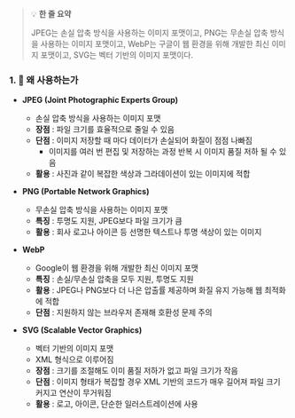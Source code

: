 > 💡 **한 줄 요약**
>
> JPEG는 손실 압축 방식을 사용하는 이미지 포맷이고, PNG는 무손실 압축 방식을 사용하는 이미지 포맷이고, WebP는 구글이 웹 환경을 위해 개발한 최신 이미지 포맷이고, SVG는 벡터 기반의 이미지 포맷이다.

### 1. 🤔 왜 사용하는가

- **JPEG (Joint Photographic Experts Group)**

  - 손실 압축 방식을 사용하는 이미지 포맷
  - **장점** : 파일 크기를 효율적으로 줄일 수 있음
  - **단점** : 이미지 저장할 때 마다 데이터가 손실되어 화질이 점점 나빠짐
    - 이미지를 여러 번 편집 및 저장하는 과정 반복 시 이미지 품질 저하 될 수 있음
  - **활용** : 사진과 같이 복잡한 색상과 그라데이션이 있는 이미지에 적합

- **PNG (Portable Network Graphics)**

  - 무손실 압축 방식을 사용하는 이미지 포맷
  - **특징** : 투명도 지원, JPEG보다 파일 크기가 큼
  - **활용** : 회사 로고나 아이콘 등 선명한 텍스트나 투명 색상이 있는 이미지

- **WebP**

  - Google이 웹 환경을 위해 개발한 최신 이미지 포맷
  - **특징** : 손실/무손실 압축을 모두 지원, 투명도 지원
  - **활용** : JPEG나 PNG보다 더 나은 압출률 제공하며 화질 유지 가능해 웹 최적화에 적합
  - **단점** : 지원하지 않는 브라우저 존재해 호환성 문제 주의

- **SVG (Scalable Vector Graphics)**
  - 벡터 기반의 이미지 포맷
  - XML 형식으로 이루어짐
  - **장점** : 크기를 조절해도 이미 품질 저하가 없고 파일 크기가 작음
  - **단점** : 이미지 형태가 복잡할 경우 XML 기반의 코드가 매우 길어져 파일 크기 커지고 연산이 무거워짐
  - **활용** : 로고, 아이콘, 단순한 일러스트레이션에 사용
